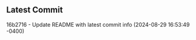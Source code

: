 
## Latest Commit
16b2716 - Update README with latest commit info (2024-08-29 16:53:49 -0400) <Yunxi-Zhou>
